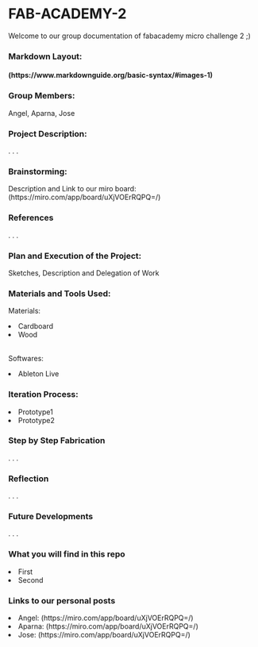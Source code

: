 # FAB-ACADEMY-2
Welcome to our group documentation of fabacademy micro challenge 2 ;)

<h3> Markdown Layout: </h3>
<h4> (https://www.markdownguide.org/basic-syntax/#images-1) </h4>

<h3> Group Members:</h3>
Angel, Aparna, Jose

<h3> Project Description: </h3>
<p> </p>
.
.
.

<h3> Brainstorming:</h3>
Description and Link to our miro board: (https://miro.com/app/board/uXjVOErRQPQ=/)


<h3> References </h3>
.
.
.

<h3>Plan and Execution of the Project: </h3>
Sketches, Description and Delegation of Work

<h3> Materials and Tools Used: </h3>
<p> Materials: </p>
<li> Cardboard </li>
<li> Wood </li> <br>

<p> Softwares: </p>
<li> Ableton Live </li>

<h3> Iteration Process: </h3>
<li> Prototype1 </li>
<li> Prototype2 </li>

<h3> Step by Step Fabrication </h3>
.
.
.

<h3> Reflection </h3>
.
.
.

<h3> Future Developments </h3>
.
.
.

<h3> What you will find in this repo </h3>
<li> First </li>
<li> Second </li>

<h3> Links to our personal posts </h3>
<li> Angel: (https://miro.com/app/board/uXjVOErRQPQ=/) </li>
<li> Aparna: (https://miro.com/app/board/uXjVOErRQPQ=/)</li>
<li> Jose: (https://miro.com/app/board/uXjVOErRQPQ=/) </li>
